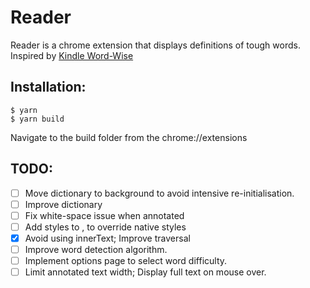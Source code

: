 Reader
======

Reader is a chrome extension that displays definitions of tough words. Inspired by [Kindle Word-Wise](https://www.amazon.com/gp/feature.html?ie=UTF8&docId=1002989731)

## Installation:

```
$ yarn
$ yarn build
```

Navigate to the build folder from the chrome://extensions

## TODO:

- [ ] Move dictionary to background to avoid intensive re-initialisation.
- [ ] Improve dictionary
- [ ] Fix white-space issue when annotated
- [ ] Add styles to <ruby>, to override native styles
- [x] Avoid using innerText; Improve traversal
- [ ] Improve word detection algorithm.
- [ ] Implement options page to select word difficulty.
- [ ] Limit annotated text width; Display full text on mouse over.
